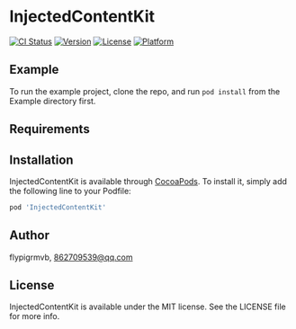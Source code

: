 # InjectedContentKit

[![CI Status](http://img.shields.io/travis/flypigrmvb/InjectedContentKit.svg?style=flat)](https://travis-ci.org/flypigrmvb/InjectedContentKit)
[![Version](https://img.shields.io/cocoapods/v/InjectedContentKit.svg?style=flat)](http://cocoapods.org/pods/InjectedContentKit)
[![License](https://img.shields.io/cocoapods/l/InjectedContentKit.svg?style=flat)](http://cocoapods.org/pods/InjectedContentKit)
[![Platform](https://img.shields.io/cocoapods/p/InjectedContentKit.svg?style=flat)](http://cocoapods.org/pods/InjectedContentKit)

## Example

To run the example project, clone the repo, and run `pod install` from the Example directory first.

## Requirements

## Installation

InjectedContentKit is available through [CocoaPods](http://cocoapods.org). To install
it, simply add the following line to your Podfile:

```ruby
pod 'InjectedContentKit'
```

## Author

flypigrmvb, 862709539@qq.com

## License

InjectedContentKit is available under the MIT license. See the LICENSE file for more info.
